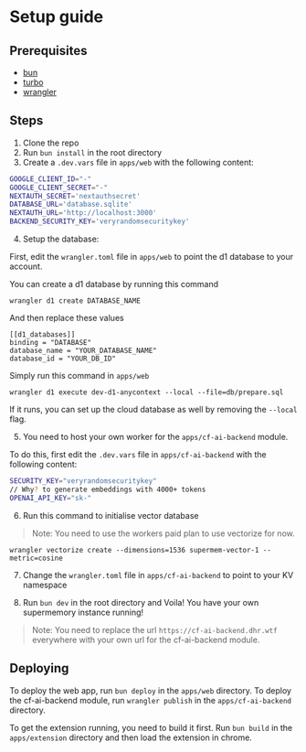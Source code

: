 # Setup guide

## Prerequisites

- [bun](https://bun.sh/)
- [turbo](https://turbo.build/repo/docs/installing)
- [wrangler](https://developers.cloudflare.com/workers/cli-wrangler/install-update)

## Steps

1. Clone the repo
2. Run `bun install` in the root directory
3. Create a `.dev.vars` file in `apps/web` with the following content:

```bash
GOOGLE_CLIENT_ID="-"
GOOGLE_CLIENT_SECRET="-"
NEXTAUTH_SECRET='nextauthsecret'
DATABASE_URL='database.sqlite'
NEXTAUTH_URL='http://localhost:3000'
BACKEND_SECURITY_KEY='veryrandomsecuritykey' 
```

4. Setup the database:

First, edit the `wrangler.toml` file in `apps/web` to point the d1 database to your account.

You can create a d1 database by running this command

```
wrangler d1 create DATABASE_NAME
```

And then replace these values

```
[[d1_databases]]
binding = "DATABASE"
database_name = "YOUR_DATABASE_NAME"
database_id = "YOUR_DB_ID"
```

Simply run this command in `apps/web`

```
wrangler d1 execute dev-d1-anycontext --local --file=db/prepare.sql
```

If it runs, you can set up the cloud database as well by removing the `--local` flag.

5. You need to host your own worker for the `apps/cf-ai-backend` module.

To do this, first edit the `.dev.vars` file in `apps/cf-ai-backend` with the following content:

```bash
SECURITY_KEY="veryrandomsecuritykey"
// Why? to generate embeddings with 4000+ tokens
OPENAI_API_KEY="sk-"
```

6. Run this command to initialise vector database
> Note: You need to use the workers paid plan to use vectorize for now.

```
wrangler vectorize create --dimensions=1536 supermem-vector-1 --metric=cosine
```

7. Change the `wrangler.toml` file in `apps/cf-ai-backend` to point to your KV namespace

8. Run `bun dev` in the root directory and Voila! You have your own supermemory instance running!

> Note: You need to replace the url `https://cf-ai-backend.dhr.wtf` everywhere with your own url for the cf-ai-backend module.

## Deploying

To deploy the web app, run `bun deploy` in the `apps/web` directory.
To deploy the cf-ai-backend module, run `wrangler publish` in the `apps/cf-ai-backend` directory.

To get the extension running, you need to build it first. Run `bun build` in the `apps/extension` directory and then load the extension in chrome.
